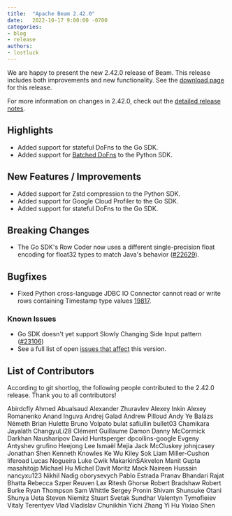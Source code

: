 ```yaml
---
title:  "Apache Beam 2.42.0"
date:   2022-10-17 9:00:00 -0700
categories:
- blog
- release
authors:
- lostluck
---
```


<!--
Licensed under the Apache License, Version 2.0 (the "License");
you may not use this file except in compliance with the License.
You may obtain a copy of the License at
http://www.apache.org/licenses/LICENSE-2.0
Unless required by applicable law or agreed to in writing, software
distributed under the License is distributed on an "AS IS" BASIS,
WITHOUT WARRANTIES OR CONDITIONS OF ANY KIND, either express or implied.
See the License for the specific language governing permissions and
limitations under the License.
-->

We are happy to present the new 2.42.0 release of Beam.
This release includes both improvements and new functionality.
See the [download page](/get-started/downloads/#2420-2022-10-17) for this release.

<!--more-->

For more information on changes in 2.42.0, check out the [detailed release notes](https://github.com/apache/beam/milestone/4?closed=1).

## Highlights

* Added support for stateful DoFns to the Go SDK.
* Added support for [Batched
  DoFns](https://beam.apache.org/documentation/programming-guide/#batched-dofns)
  to the Python SDK.

## New Features / Improvements

* Added support for Zstd compression to the Python SDK.
* Added support for Google Cloud Profiler to the Go SDK.
* Added support for stateful DoFns to the Go SDK.

## Breaking Changes

* The Go SDK's Row Coder now uses a different single-precision float encoding for float32 types to match Java's behavior ([#22629](https://github.com/apache/beam/issues/22629)).

## Bugfixes

* Fixed Python cross-language JDBC IO Connector cannot read or write rows containing Timestamp type values [19817](https://github.com/apache/beam/issues/19817).

### Known Issues

* Go SDK doesn't yet support Slowly Changing Side Input pattern ([#23106](https://github.com/apache/beam/issues/23106))
* See a full list of open [issues that affect](https://github.com/apache/beam/milestone/4) this version.

## List of Contributors

According to git shortlog, the following people contributed to the 2.42.0 release. Thank you to all contributors!

Abirdcfly
Ahmed Abualsaud
Alexander Zhuravlev
Alexey Inkin
Alexey Romanenko
Anand Inguva
Andrej Galad
Andrew Pilloud
Andy Ye
Balázs Németh
Brian Hulette
Bruno Volpato
bulat safiullin
bullet03
Chamikara Jayalath
ChangyuLi28
Clément Guillaume
Damon
Danny McCormick
Darkhan Nausharipov
David Huntsperger
dpcollins-google
Evgeny Antyshev
grufino
Heejong Lee
Ismaël Mejía
Jack McCluskey
johnjcasey
Jonathan Shen
Kenneth Knowles
Ke Wu
Kiley Sok
Liam Miller-Cushon
liferoad
Lucas Nogueira
Luke Cwik
MakarkinSAkvelon
Manit Gupta
masahitojp
Michael Hu
Michel Davit
Moritz Mack
Naireen Hussain
nancyxu123
Nikhil Nadig
oborysevych
Pablo Estrada
Pranav Bhandari
Rajat Bhatta
Rebecca Szper
Reuven Lax
Ritesh Ghorse
Robert Bradshaw
Robert Burke
Ryan Thompson
Sam Whittle
Sergey Pronin
Shivam
Shunsuke Otani
Shunya Ueta
Steven Niemitz
Stuart
Svetak Sundhar
Valentyn Tymofieiev
Vitaly Terentyev
Vlad
Vladislav Chunikhin
Yichi Zhang
Yi Hu
Yixiao Shen
